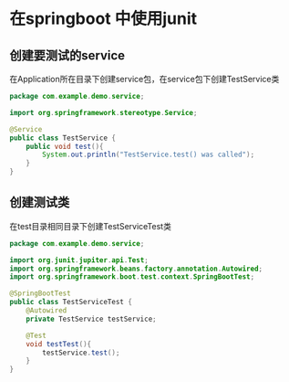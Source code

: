 # 在springboot 中使用junit

## 创建要测试的service

在Application所在目录下创建service包，在service包下创建TestService类

```java
package com.example.demo.service;

import org.springframework.stereotype.Service;

@Service
public class TestService {
    public void test(){
        System.out.println("TestService.test() was called");
    }
}

```

## 创建测试类

在test目录相同目录下创建TestServiceTest类

```java
package com.example.demo.service;

import org.junit.jupiter.api.Test;
import org.springframework.beans.factory.annotation.Autowired;
import org.springframework.boot.test.context.SpringBootTest;

@SpringBootTest
public class TestServiceTest {
    @Autowired
    private TestService testService;

    @Test
    void testTest(){
        testService.test();
    }
}

```

